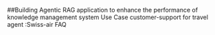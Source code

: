 ##Building Agentic RAG application to enhance the performance of knowledge management system 
Use Case customer-support for travel agent :Swiss-air FAQ
